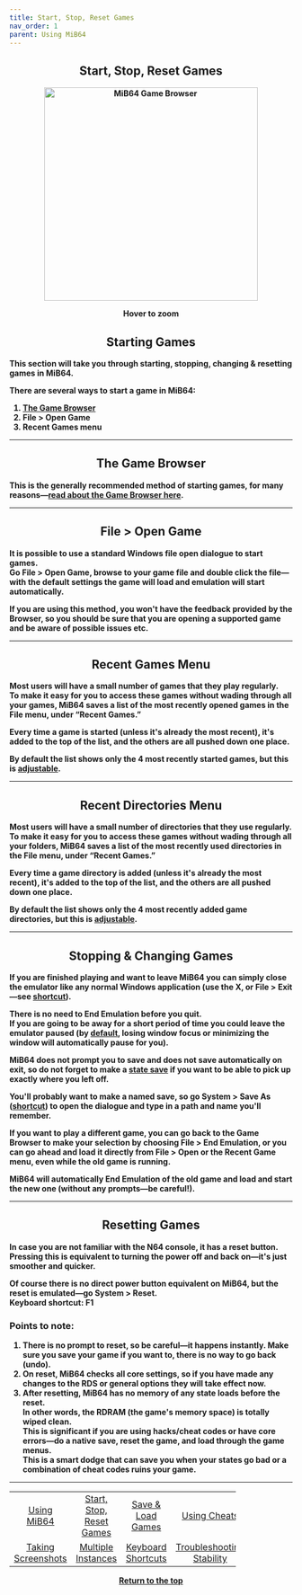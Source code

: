 ```yaml
---
title: Start, Stop, Reset Games
nav_order: 1
parent: Using MiB64
---
```


<!-- This one is the best to use for all situations. -->        
<style>
.zoom-pair {
  display: flex;
  gap: 12px;
  align-items: flex-end;
  justify-content: flex-start;
  position: relative;
  margin-left: auto;
  margin-right: auto;
  width: max-content;
  text-align: left;
}

.zoom-on-hover {
  display: inline-block;
  position: relative;
}

.zoom-on-hover img {
  display: block;
  cursor: zoom-in;
  transition: transform 0.3s ease;
  position: relative;
  z-index: 1;
  transform-origin: left center;
}

.zoom-on-hover:hover img {
  transform: scale(1.5);
}

.zoom-pair .zoom-on-hover:first-child:hover img {
  z-index: 9999;
}

.zoom-pair .zoom-on-hover:last-child:hover img {
  z-index: 100;
}

/* Final fix for standalone zoomable images */
.zoom-single {
  display: block;
  margin-left: auto;
  margin-right: auto;
  width: max-content;
  text-align: center;
}

.zoom-single:hover img {
  transform: scale(1.5);
  transform-origin: center center;
  z-index: 999;
}
</style>

## <center><b>Start, Stop, Reset Games</b></center>
<b>
<div style="text-align: center;">
<div class="zoom-on-hover">
  <img src="/manual/asset/images/browser.png" alt="MiB64 Game Browser" width="380" />
</div>
<p><strong>Hover to zoom</strong></p>
</div>

<!-- ClauseEcho: Interactive Image -->

<a name="starting-games"></a>
## <center><b>Starting Games</b></center>
<b>
<p>This section will take you through starting, stopping, changing & resetting games in MiB64.</p>

There are several ways to start a game in MiB64:

1. [The Game Browser](#game-browser)  
2. File > Open Game  
3. Recent Games menu

---

<a name="game-browser"></a>
## <center><b>The Game Browser</b></center>
<b>

This is the generally recommended method of starting games, for many reasons—[read about the Game Browser here](using-mib64#game-browser).

---

<a name="file-open"></a>
## <center><b>File > Open Game</b></center>
<b>

It is possible to use a standard Windows file open dialogue to start games.  
Go File > Open Game, browse to your game file and double click the file—with the default settings the game will load and emulation will start automatically.

If you are using this method, you won't have the feedback provided by the Browser, so you should be sure that you are opening a supported game and be aware of possible issues etc.

---

<a name="recent-games"></a>
## <center><b>Recent Games Menu</b></center>
<b>

Most users will have a small number of games that they play regularly.  
To make it easy for you to access these games without wading through all your games, MiB64 saves a list of the most recently opened games in the File menu, under “Recent Games.”

Every time a game is started (unless it's already the most recent), it's added to the top of the list, and the others are all pushed down one place.

By default the list shows only the 4 most recently started games, but this is [adjustable](app-game-selection#max-remembered-games).

---

<a name="recent-directories"></a>
## <center><b>Recent Directories Menu</b></center>
<b>

Most users will have a small number of directories that they use regularly.  
To make it easy for you to access these games without wading through all your folders, MiB64 saves a list of the most recently used directories in the File menu, under “Recent Games.”

Every time a game directory is added (unless it's already the most recent), it's added to the top of the list, and the others are all pushed down one place.

By default the list shows only the 4 most recently added game directories, but this is [adjustable](app-game-selection#max-remembered-dirs).

---

<a name="stopping-games"></a>
## <center><b>Stopping & Changing Games</b></center>
<b>

If you are finished playing and want to leave MiB64 you can simply close the emulator like any normal Windows application (use the X, or File > Exit—see [shortcut](keyboard-shortcuts)).

There is no need to End Emulation before you quit.  
If you are going to be away for a short period of time you could leave the emulator paused (by [default](app-options), losing window focus or minimizing the window will automatically pause for you).

MiB64 does not prompt you to save and does not save automatically on exit, so do not forget to make a [state save](save-load-games) if you want to be able to pick up exactly where you left off.

You'll probably want to make a named save, so go System > Save As ([shortcut](keyboard-shortcuts)) to open the dialogue and type in a path and name you'll remember.

If you want to play a different game, you can go back to the Game Browser to make your selection by choosing File > End Emulation, or you can go ahead and load it directly from File > Open or the Recent Game menu, even while the old game is running.

MiB64 will automatically End Emulation of the old game and load and start the new one (without any prompts—be careful!).

---

<a name="resetting-games"></a>
## <center><b>Resetting Games</b></center>
<b>

In case you are not familiar with the N64 console, it has a reset button.  
Pressing this is equivalent to turning the power off and back on—it's just smoother and quicker.

Of course there is no direct power button equivalent on MiB64, but the reset is emulated—go System > Reset.  
Keyboard shortcut: **F1**

### Points to note:
1. There is no prompt to reset, so be careful—it happens instantly. Make sure you save your game if you want to, there is no way to go back (undo).  
2. On reset, MiB64 checks all core settings, so if you have made any changes to the RDS or general options they will take effect now.  
3. After resetting, MiB64 has no memory of any state loads before the reset.  
   In other words, the RDRAM (the game's memory space) is totally wiped clean.  
   This is significant if you are using hacks/cheat codes or have core errors—do a native save, reset the game, and load through the game menus.  
   This is a smart dodge that can save you when your states go bad or a combination of cheat codes ruins your game.

---

<!-- Footer Navigation Block -->

<table align="center" style="width: 80%">
  <tr>
    <td style="text-align: center"><a href="using-mib64">Using MiB64</a></td>
    <td style="text-align: center"><a href="start-stop-reset-games">Start, Stop, Reset Games</a></td>
    <td style="text-align: center"><a href="save-load-games">Save &amp; Load Games</a></td>
    <td style="text-align: center"><a href="/manual/manual/manual/cheats.html">Using Cheats</a></td>
  </tr>
  <tr>
    <td style="text-align: center"><a href="taking-screenshots">Taking Screenshots</a></td>
    <td style="text-align: center"><a href="multiple-instances">Multiple Instances</a></td>
    <td style="text-align: center"><a href="keyboard-shortcuts">Keyboard Shortcuts</a></td>
    <td style="text-align: center"><a href="using-mib64-troubleshooting-stability">Troubleshooting Stability</a></td>
  </tr>
</table>

<p style="text-align:center"><a href="#">Return to the top</a></p>

<!-- ClauseEcho: Start / Stop / Reset Protocol Activated -->

